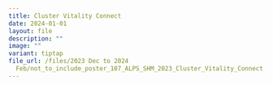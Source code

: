 ```yaml
---
title: Cluster Vitality Connect
date: 2024-01-01
layout: file
description: ""
image: ""
variant: tiptap
file_url: /files/2023 Dec to 2024
  Feb/not_to_include_poster_107_ALPS_SHM_2023_Cluster_Vitality_Connect.pdf
---
```

